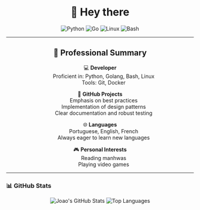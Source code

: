 <!-- Header -->
<h1 align="center">👋 Hey there</h1>

<!-- Tech Badges -->
<p align="center">
  <img src="https://img.shields.io/badge/Code-Python-informational?style=flat&logo=python&logoColor=white&color=3776AB" alt="Python">
  <img src="https://img.shields.io/badge/Code-Go-informational?style=flat&logo=go&logoColor=white&color=00ADD8" alt="Go">
  <img src="https://img.shields.io/badge/OS-Linux-informational?style=flat&logo=linux&logoColor=white&color=FCC624" alt="Linux">
  <img src="https://img.shields.io/badge/Shell-Bash-informational?style=flat&logo=gnu-bash&logoColor=white&color=4EAA25" alt="Bash">
</p>

<hr>
<div align="center">
<h2>🎯 Professional Summary</h2>

💻 **Developer**  
&nbsp;&nbsp;&nbsp;&nbsp; Proficient in: Python, Golang, Bash, Linux  
&nbsp;&nbsp;&nbsp;&nbsp; Tools: Git, Docker

📂 **GitHub Projects**  
&nbsp;&nbsp;&nbsp;&nbsp; Emphasis on best practices  
&nbsp;&nbsp;&nbsp;&nbsp; Implementation of design patterns  
&nbsp;&nbsp;&nbsp;&nbsp; Clear documentation and robust testing

🌐 **Languages**  
&nbsp;&nbsp;&nbsp;&nbsp; Portuguese, English, French  
&nbsp;&nbsp;&nbsp;&nbsp; Always eager to learn new languages

🎮 **Personal Interests**  
&nbsp;&nbsp;&nbsp;&nbsp; Reading manhwas  
&nbsp;&nbsp;&nbsp;&nbsp; Playing video games

</div>

---

<!-- GitHub Stats -->
### 📊 GitHub Stats
<p align="center">
  <img src="https://github-readme-stats.vercel.app/api?username=jean0t&rank_icon=github&show_icons=true&theme=github_dark" alt="Joao's GitHub Stats" />
  <img src="https://github-readme-stats.vercel.app/api/top-langs/?username=jean0t&layout=compact&langs_count=6&theme=github_dark&size_weight=0.4&count_weight=0.6&hide=mako,powershell,cython,makefile,vim%20script,batchfile,css,assembly,javascript,C%2B%2B" alt="Top Languages" />
</p>
